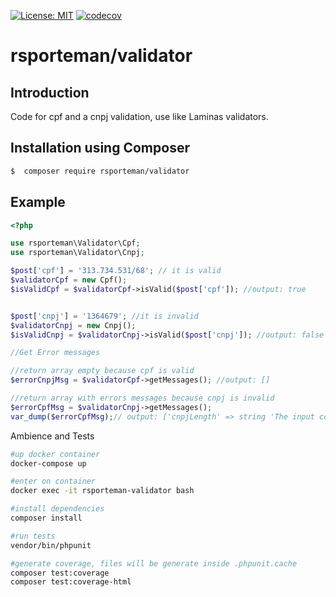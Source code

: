 [![License: MIT](https://img.shields.io/badge/License-MIT-yellow.svg)](https://opensource.org/licenses/MIT)
[![codecov](https://codecov.io/gh/rsporteman/validator/branch/main/graph/badge.svg?token=1NT6RT49OK)](https://codecov.io/gh/rsporteman/validator)

# rsporteman/validator

## Introduction

Code for cpf and a cnpj validation, use like Laminas validators. 

## Installation using Composer

```bash
$  composer require rsporteman/validator
```

## Example

```php
<?php

use rsporteman\Validator\Cpf;
use rsporteman\Validator\Cnpj;

$post['cpf'] = '313.734.531/68'; // it is valid
$validatorCpf = new Cpf();
$isValidCpf = $validatorCpf->isValid($post['cpf']); //output: true


$post['cnpj'] = '1364679'; //it is invalid
$validatorCnpj = new Cnpj();
$isValidCnpj = $validatorCnpj->isValid($post['cnpj']); //output: false

//Get Error messages

//return array empty because cpf is valid
$errorCnpjMsg = $validatorCpf->getMessages(); //output: []

//return array with errors messages because cnpj is invalid
$errorCpfMsg = $validatorCnpj->getMessages();
var_dump($errorCpfMsg);// output: ['cnpjLength' => string 'The input contains an invalid amount of characters']


```

Ambience and Tests

```bash
#up docker container
docker-compose up 

#enter on container
docker exec -it rsporteman-validator bash

#install dependencies
composer install

#run tests
vendor/bin/phpunit 

#generate coverage, files will be generate inside .phpunit.cache
composer test:coverage
composer test:coverage-html 
```
